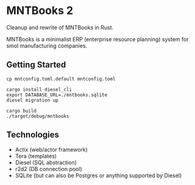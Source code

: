 # MNTBooks 2

Cleanup and rewrite of MNTBooks in Rust.

MNTBooks is a minimalist ERP (enterprise resource planning) system for smol manufacturing companies.

## Getting Started

```
cp mntconfig.toml.default mntconfig.toml

cargo install diesel_cli
export DATABASE_URL=./mntbooks.sqlite
diesel migration up

cargo build
./target/debug/mntbooks
```

## Technologies

- Actix (web/actor framework)
- Tera (templates)
- Diesel (SQL abstraction)
- r2d2 (DB connection pool)
- SQLite (but can also be Postgres or anything supported by Diesel)

